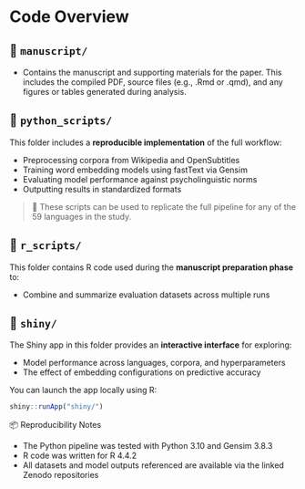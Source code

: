 # Code Overview

## 📁 `manuscript/`

- Contains the manuscript and supporting materials for the paper. This includes the compiled PDF, source files (e.g., .Rmd or .qmd), and any figures or tables generated during analysis.

## 📁 `python_scripts/`

This folder includes a **reproducible implementation** of the full workflow:

- Preprocessing corpora from Wikipedia and OpenSubtitles
- Training word embedding models using fastText via Gensim
- Evaluating model performance against psycholinguistic norms
- Outputting results in standardized formats

> 🔁 These scripts can be used to replicate the full pipeline for any of the 59 languages in the study.

## 📁 `r_scripts/`

This folder contains R code used during the **manuscript preparation phase** to:

- Combine and summarize evaluation datasets across multiple runs

## 📁 `shiny/`

The Shiny app in this folder provides an **interactive interface** for exploring:

- Model performance across languages, corpora, and hyperparameters
- The effect of embedding configurations on predictive accuracy

You can launch the app locally using R:

```r
shiny::runApp("shiny/")
```

📦 Reproducibility Notes

- The Python pipeline was tested with Python 3.10 and Gensim 3.8.3
- R code was written for R 4.4.2
- All datasets and model outputs referenced are available via the linked Zenodo repositories